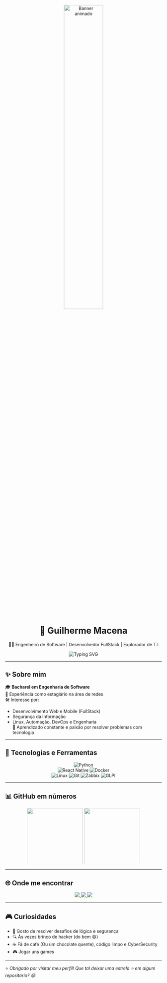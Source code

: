 <p align="center">
  <img src="https://user-images.githubusercontent.com/74038190/225813708-98b745f2-7d22-48cf-9150-083f1b00d6c9.gif" width="50%" alt="Banner animado">
</p>

<h1 align="center">🚀 Guilherme Macena</h1>
<p align="center">
  👨‍💻 Engenheiro de Software | Desenvolvedor FullStack | Explorador de T.I
</p>

<p align="center">
  <img src="https://readme-typing-svg.herokuapp.com?font=Fira+Code&size=22&pause=1000&color=36BCF7&center=true&vCenter=true&width=435&lines=Olá%2C+eu+sou+o+Guilherme!;Desenvolvimento+FullStack+%F0%9F%92%BB;Cibersegurança+e+Automação+%F0%9F%94%90;Linux%2C+Redes+e+Engenharia+%F0%9F%92%AA" alt="Typing SVG" />
</p>

---

## ✨ Sobre mim

🎓 **Bacharel em Engenharia de Software**  
🔌 Experiência como estagiário na área de redes  
🛠️ Interesse por:
- Desenvolvimento Web e Mobile (FullStack)
- Segurança da informação
- Linux, Automação, DevOps e Engenharia  
🧠 Aprendizado constante e paixão por resolver problemas com tecnologia

---

## 🧰 Tecnologias e Ferramentas

<div align="center">
  
![Python](https://img.shields.io/badge/-Python-05122A?style=for-the-badge&logo=python)  
![React Native](https://img.shields.io/badge/-React_Native-05122A?style=for-the-badge&logo=react)
![Docker](https://img.shields.io/badge/-Docker-05122A?style=for-the-badge&logo=docker)  
![Linux](https://img.shields.io/badge/-Linux-05122A?style=for-the-badge&logo=linux)
![Git](https://img.shields.io/badge/-Git-05122A?style=for-the-badge&logo=git)
![Zabbix](https://img.shields.io/badge/-Zabbix-05122A?style=for-the-badge&logo=zabbix)
![GLPI](https://img.shields.io/badge/-GLPI-05122A?style=for-the-badge&logo=glpi)

</div>

---

## 📊 GitHub em números

<div align="center">
  <img height="180em" src="https://github-readme-stats.vercel.app/api?username=MacenaGuilherme&show_icons=true&theme=tokyonight" />
  <img height="180em" src="https://github-readme-stats.vercel.app/api/top-langs/?username=MacenaGuilherme&layout=compact&theme=tokyonight"/>
</div>

---

## 🌐 Onde me encontrar

<p align="center">
  <a href="https://www.linkedin.com/in/guilherme-macena-369a022b0" target="_blank">
    <img src="https://img.shields.io/badge/-LinkedIn-0077B5?style=for-the-badge&logo=linkedin&logoColor=white"/>
  </a>
  <a href="mailto:gmma0408@gmail.com">
    <img src="https://img.shields.io/badge/-Email-EA4335?style=for-the-badge&logo=gmail&logoColor=white"/>
  </a>
  <a href="https://github.com/MacenaGuilherme">
    <img src="https://img.shields.io/badge/-GitHub-181717?style=for-the-badge&logo=github&logoColor=white"/>
  </a>
</p>

---

## 🎮 Curiosidades

- 🎯 Gosto de resolver desafios de lógica e segurança  
- 🔍 Às vezes brinco de hacker (do bem 😄)  
- ☕ Fã de café (Ou um chocolate quente), código limpo e CyberSecurity
- 🎮 Jogar uns games

---

⭐ *Obrigado por visitar meu perfil! Que tal deixar uma estrela ⭐ em algum repositório? 😄*

